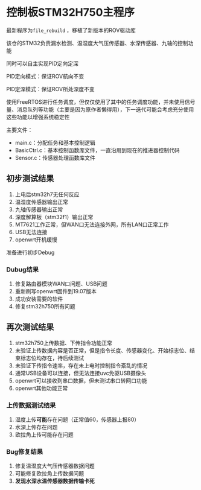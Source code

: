 # 控制板STM32H750主程序

最新程序为`file_rebuild` ，移植了新版本的ROV驱动库

该仓的STM32负责漏水检测、温湿度大气压传感器、水深传感器、九轴的控制功能

同时可以自主实现PID定向定深

PID定向模式：保证ROV航向不变

PID定深模式：保证ROV所处深度不变

使用FreeRTOS进行任务调度，但仅仅使用了其中的任务调度功能，并未使用信号量、消息队列等功能（主要是因为原作者懒得用），下一迭代可能会考虑充分使用这些功能以增强系统稳定性

主要文件：

* main.c：分配任务和基本控制逻辑
* BasicCtrl.c：基本控制函数库文件，一直沿用到现在的推进器控制代码
* Sensor.c：传感器处理函数库文件

## 初步测试结果

1. 上电后stm32h7无任何反应
2. 温湿度传感器输出正常
3. 九轴传感器输出正常
4. 深度解算板（stm32f1）输出正常
5. MT7621工作正常，但WAN口无法连接外网，所有LAN口正常工作
6. USB无法连接
7. openwrt开机缓慢

准备进行初步Debug

### Dubug结果

1. 修复路由器模块WAN口问题、USB问题
2. 重新刷写openwrt固件到19.07版本
3. 成功安装需要的软件
4. 修复stm32h750所有问题

## 再次测试结果

1. stm32h750上传数据、下传指令功能正常
2. 未验证上传数据内容是否正常，但是指令长度、传感器变化、开始标志位、结束标志位均存在，待后续测试
3. 未验证下传指令速率，存在未上电时控制指令紊乱的情况
4. 通常USB设备可以连接，但无法连接uvc免驱USB摄像头
5. openwrt可以接收到串口数据，但未测试串口转网口功能
6. openwrt其他功能正常

### 上传数据测试结果

1. 湿度上传**可能**存在问题（正常值60，传感器上报80）
2. 水深上传存在问题
3. 欧拉角上传可能存在问题

### Bug修复结果

1. 修复温湿度大气压传感器数据问题
2. 可能修复欧拉角上传数据问题
3. **发现水深水温传感器数据传输卡死**